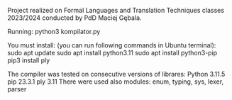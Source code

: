 Project realized on Formal Languages and Translation Techniques 
classes 2023/2024 conducted by PdD Maciej Gębala.

Running:
python3 kompilator.py <name of source file> <name of output file>

You must install:
(you can run following commands in Ubuntu terminal):
sudo apt update
sudo apt install python3.11
sudo apt install python3-pip
pip3 install ply

The compiler was tested on consecutive versions of librares:
Python 3.11.5
pip 23.3.1
ply 3.11
There were used also modules:
enum, typing, sys, lexer, parser




